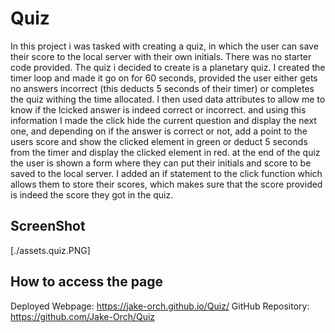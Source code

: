 # Quiz
In this project i was tasked with creating a quiz, in which the user can save their score to the local server with their own initials. There was no starter code provided. The quiz i decided to create is a planetary quiz. I created the timer loop and made it go on for 60 seconds, provided the user either gets no answers incorrect (this deducts 5 seconds of their timer) or completes the quiz withing the time allocated. I then used data attributes to allow me to know if the lcicked answer is indeed correct or incorrect. and using this information I made the click hide the current question and display the next one, and depending on if the answer is correct or not, add a point to the users score and show the clicked element in green or deduct 5 seconds from the timer and display the clicked element in red. at the end of the quiz the user is shown a form where they can put their initials and score to be saved to the local server. I added an if statement to the click function which allows them to store their scores, which makes sure that the score provided is indeed the score they got in the quiz.  
## ScreenShot
[./assets.quiz.PNG]
## How to access the page
Deployed Webpage: https://jake-orch.github.io/Quiz/
GitHub Repository: https://github.com/Jake-Orch/Quiz